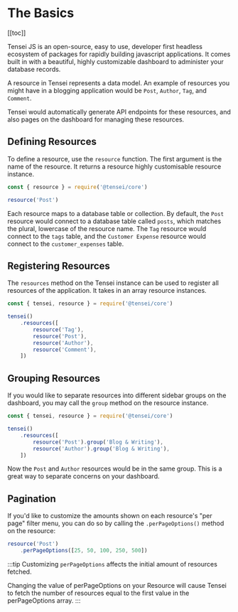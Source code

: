 # The Basics

[[toc]]

Tensei JS is an open-source, easy to use, developer first headless ecosystem of packages for rapidly building javascript applications. It comes built in with a beautiful, highly customizable dashboard to administer your database records.

A resource in Tensei represents a data model. An example of resources you might have in a blogging application would be `Post`, `Author`, `Tag`, and `Comment`.

Tensei would automatically generate API endpoints for these resources, and also pages on the dashboard for managing these resources.

## Defining Resources

To define a resource, use the `resource` function. The first argument is the name of the resource. It returns a resource highly customisable resource instance.

```js
const { resource } = require('@tensei/core')

resource('Post')
```

Each resource maps to a database table or collection. By default, the `Post` resource would connect to a database table called `posts`, which matches the plural, lowercase of the resource name. The `Tag` resource would connect to the `tags` table, and the `Customer Expense` resource would connect to the `customer_expenses` table.

## Registering Resources

The `resources` method on the Tensei instance can be used to register all resources of the application. It takes in an array resource instances.

```js
const { tensei, resource } = require('@tensei/core')

tensei()
    .resources([
        resource('Tag'),
        resource('Post'),
        resource('Author'),
        resource('Comment'),
    ])
```

## Grouping Resources

If you would like to separate resources into different sidebar groups on the dashboard, you may call the `group` method on the resource instance.

```js
const { tensei, resource } = require('@tensei/core')

tensei()
    .resources([
        resource('Post').group('Blog & Writing'),
        resource('Author').group('Blog & Writing'),
    ])
```

Now the `Post` and `Author` resources would be in the same group. This is a great way to separate concerns on your dashboard.

## Pagination
If you'd like to customize the amounts shown on each resource's "per page" filter menu, you can do so by calling the `.perPageOptions()` method on the resource:

```javascript
resource('Post')
    .perPageOptions([25, 50, 100, 250, 500])
```

:::tip
Customizing `perPageOptions` affects the initial amount of resources fetched.

Changing the value of perPageOptions on your Resource will cause Tensei to fetch the number of resources equal to the first value in the perPageOptions array.
:::
